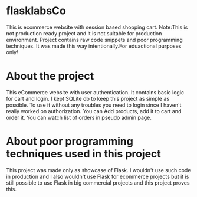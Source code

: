 # flasklabsCo
This is ecommerce website with session based shopping cart.
Note:This is not production ready project and it is not suitable for production environment. Project contains raw code snippets and poor programming techniques. It was made this way intentionally.For eduactional purposes only!

# About the project
This eCommerce website with user authentication. It contains basic logic for cart and login. I kept SQLite db to keep this project as simple as possible.
To use it without any troubles you need to login since I haven't really worked on authorization. You can Add products, add it to cart and order it. You can watch list of orders in pseudo admin page.

# About poor programming techniques used in this project
This project was made only as showcase of Flask. I wouldn't use such code in production and I also wouldn't use Flask for ecommerce projects but it is still possible to use Flask in big commercial projects and this project proves this.